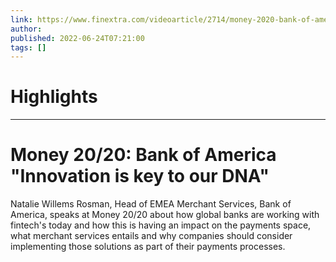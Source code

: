 ```yaml
---
link: https://www.finextra.com/videoarticle/2714/money-2020-bank-of-america-innovation-is-key-to-our-dna?utm_medium=rssfinextra&utm_source=finextrafeed
author: 
published: 2022-06-24T07:21:00
tags: []
---
```

# Highlights


---
# Money 20/20: Bank of America "Innovation is key to our DNA"
Natalie Willems Rosman, Head of EMEA Merchant Services, Bank of America, speaks at Money 20/20 about how global banks are working with fintech's today and how this is having an impact on the payments space, what merchant services entails and why companies should consider implementing those solutions as part of their payments processes.